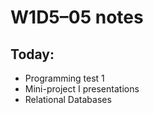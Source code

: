 # W1D5–05 notes
## Today:
- Programming test 1
- Mini-project I presentations
- Relational Databases
